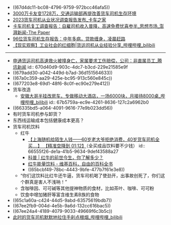 - ((67d4dc11-bc08-4796-9759-972bcc46afa5))
- [3000万卡友变1728万，交通运输部再提改善货车司机生存环境](https://baijiahao.baidu.com/s?id=1715494119673459841)
- [2023货车司机从业状况调查报告发布_卡车之家](https://www.360che.com/news/240812/192589.html)
- [卡车司机复工调查报告：自雇司机收入普降，高速免费忧喜参半_思想市场_澎湃新闻-The Paper](https://www.thepaper.cn/newsDetail_forward_6949868)
- [96位货车司机生存报告：中年多病，贷款缠身，凌晨赶路](https://mp.weixin.qq.com/s?__biz=MzA3NTc2NDY5MA==&mid=2653083671&idx=1&sn=3a276afcf208c81ad922e839849e0ac6)
- [【现实观察】工业社会的红细胞|货运司机从业经验分享_哔哩哔哩_bilibili](https://www.bilibili.com/video/BV1ct421Y7zZ)
- ---
- [申通货运司机高速救火被撞身亡，家属要求工伤赔偿，公司：非直属员工_腾讯新闻](https://new.qq.com/rain/a/20221107A03HHW00)
  id:: 670d40d9-903c-4dc7-b3cd-229e21585e9f
- ((679add30-a042-449d-b7ad-36d151564633))
- ((67a0c359-aa29-425e-bc95-913c560e845c))
- ((677203e8-69d1-48f6-8c0f-ec90e279e412))
- 货车改造
	- [安徽大哥半挂改房车，专做移动大酒店，一场6000块，月接待8000桌_哔哩哔哩_bilibili](https://www.bilibili.com/video/BV1WW4y147a9)
	  id:: 67b5759a-ec9e-4261-8636-127c2a6962b0
- ((66335bd5-a064-4091-9616-77e9b023dd56))
- 有时货车司机参与卸货？
- 东西线运输成本包括健康成本更高？
- 货车司机饮料
	- 红牛
		- [【上海随机给陌生人钱——60岁老大爷拒绝消费，40岁货车司机全买....】 【精准空降到 01:12】](https://www.bilibili.com/video/BV1EF411R7Uj/?share_source=copy_web&vd_source=24175964b0df2fcc2c022cae23517fdc&t=72)（全买成品饮料要不少钱）
		  id:: 66555f26-de1a-41b5-9634-9def43588a27
		- [科普 | 红牛的前世今生，你了解多少？](https://www.sohu.com/a/221722013_654180)
		- [红牛能量饮料 - 维基百科，自由的百科全书](https://zh.wikipedia.org/wiki/%E7%B4%85%E7%89%9B%E8%83%BD%E9%87%8F%E9%A3%B2%E6%96%99)
		- ((65bcbf49-78bc-4443-9bfe-477b7f61e3e8))
	- “你们这饮料比红牛还牛逼，货车司机喝了使劲开，出事故创死了，你们这个群真是害人不浅呐！”
	- 含咖啡因、可可碱等其他提神物质的食材，比如茶叶、咖啡、可可粉
	- 饮食中增加猪肝等富含维生素B族的食物
- ((65c1a60a-c424-44d5-9abd-63575619bdb7))
- ((67ee2fb9-004d-4e5b-9a6d-132cc616bac5))
- ((67ee24a4-4189-4079-9033-49669f6c3b5c))
- [此时的货车司机默默地拉住手刹点根烟_哔哩哔哩_bilibili](https://www.bilibili.com/video/BV1E3AHedEkU)